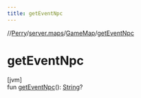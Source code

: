 ```yaml
---
title: getEventNpc
---
```

//[Perry](../../../index.html)/[server.maps](../index.html)/[GameMap](index.html)/[getEventNpc](get-event-npc.html)



# getEventNpc



[jvm]\
fun [getEventNpc](get-event-npc.html)(): [String](https://kotlinlang.org/api/latest/jvm/stdlib/kotlin/-string/index.html)?




